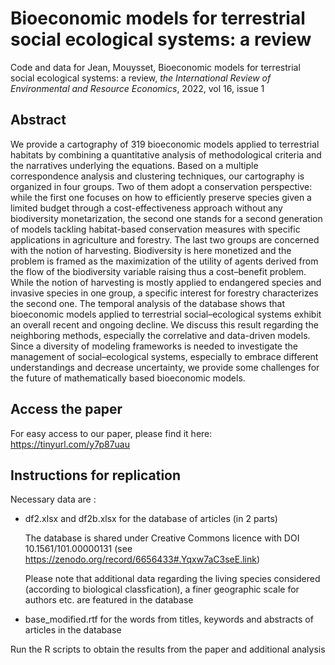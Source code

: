 # Bioeconomic models for terrestrial social ecological systems: a review

Code and data for Jean, Mouysset, Bioeconomic models for terrestrial social ecological systems: a review, *the International Review of Environmental and Resource Economics*, 2022, vol 16, issue 1

## Abstract

We provide a cartography of 319 bioeconomic models applied to terrestrial habitats by combining a quantitative analysis of methodological criteria and the narratives underlying the equations. Based on a multiple correspondence analysis and clustering techniques, our cartography is organized in four groups. Two of them adopt a conservation perspective: while the first one focuses on how to efficiently preserve species given a limited budget through a cost-effectiveness approach without any biodiversity monetarization, the second one stands for a second generation of models tackling habitat-based conservation measures with specific applications in agriculture and forestry. The last two groups are concerned with the notion of harvesting. Biodiversity is here monetized and the problem is framed as the maximization of the utility of agents derived from the flow of the biodiversity variable raising thus a cost–benefit problem. While the notion of harvesting is mostly applied to endangered species and invasive species in one group, a specific interest for forestry characterizes the second one. The temporal analysis of the database shows that bioeconomic models applied to terrestrial social–ecological systems exhibit an overall recent and ongoing decline. We discuss this result regarding the neighboring methods, especially the correlative and data-driven models. Since a diversity of modeling frameworks is needed to investigate the management of social–ecological systems, especially to embrace different understandings and decrease uncertainty, we provide some challenges for the future of mathematically based bioeconomic models.

## Access the paper

For easy access to our paper, please find it here: https://tinyurl.com/y7p87uau

## Instructions for replication

Necessary data are : 
- df2.xlsx and df2b.xlsx for the database of articles (in 2 parts)

  The database is shared under Creative Commons licence with DOI 10.1561/101.00000131 (see https://zenodo.org/record/6656433#.Yqxw7aC3seE.link)
  
  Please note that additional data regarding the living species considered (according to biological classfication), a finer geographic scale for authors    etc. are featured in the database
  
- base_modified.rtf for the words from titles, keywords and abstracts of articles in the database

Run the R scripts to obtain the results from the paper and additional analysis



